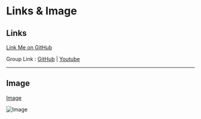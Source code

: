 # Links & Image
## Links
[Link Me on GitHub](https://github.com/EDSON-GOLD/) 

Group Link : [GitHub] | [Youtube]

[GitHub]:https://github.com/
[Youtube]:https://youtube.com/
---

## Image
[Image](https://avatars.githubusercontent.com/u/219544224?v=4)

![Image][logo]

[logo]:https://avatars.githubusercontent.com/u/219544224?v=4
